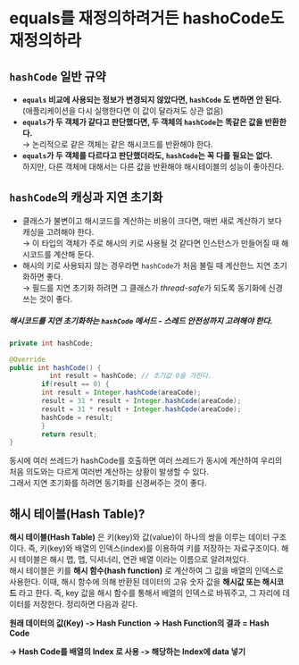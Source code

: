 # equals를 재정의하려거든 hashoCode도 재정의하라

## `hashCode` 일반 규약

- **`equals` 비교에 사용되는 정보가 변경되지 않았다면, `hashCode` 도 변하면 안 된다.**  
  (애플리케이션을 다시 실행한다면 이 값이 달라져도 상관 없음)
- **`equals`가 두 객체가 같다고 판단했다면, 두 객체의  `hashCode`는 똑같은 값을 반환한다.**  
  → 논리적으로 같은 객체는 같은 해시코드를 반환해야 한다.
- **`equals`가 두 객체를 다르다고 판단했더라도, `hashCode`는 꼭 다를 필요는 없다.**  
  하지만, 다른 객체에 대해서는 다른 값을 반환해야 해시테이블의 성능이 좋아진다.

## `hashCode`의 캐싱과 지연 초기화

- 클래스가 불변이고 해시코드를 계산하는 비용이 크다면, 매번 새로 계산하기 보다 캐싱을 고려해야 한다.  
  → 이 타입의 객체가 주로 해시의 키로 사용될 것 같다면 인스턴스가 만들어질 때 해시코드를 계산해 둔다.
- 해시의 키로 사용되지 않는 경우라면 `hashCode`가 처음 불릴 때 계산한느 지연 초기화하면 좋다.  
  → 필드를 지연 초기화 하려면 그 클래스가 *thread-safe*가 되도록 동기화에 신경 쓰는 것이 좋다.

##### 해시코드를 지연 초기화하는 `hashCode` 메서드 - 스레드 안전성까지 고려해야 한다.

```java
private int hashCode;

@Override
public int hashCode() {
          int result = hashCode; // 초기값 0을 가진다.
        if(result == 0) {
        int result = Integer.hashCode(areaCode);
        result = 31 * result + Integer.hashCode(areaCode);
        result = 31 * result + Integer.hashCode(areaCode);
        hashCode = result;
        }
        return result;
}
```

동시에 여러 쓰레드가 hashCode를 호출하면 여러 쓰레드가 동시에 계산하여 우리의 처음 의도와는 다르게 여러번 계산하는 상황이 발생할 수 있다.  
그래서 지연 초기화를 하려면 동기화를 신경써주는 것이 좋다.


## **해시 테이블(Hash Table)?**

**해시 테이블(Hash Table)** 은 키(key)와 값(value)이 하나의 쌍을 이루는 데이터 구조이다. 즉, 키(key)와 배열의 인덱스(index)를 이용하여 키를 저장하는 자료구조이다. 해시 테이블은 해시 맵, 맵, 딕셔너리, 연관 배열 이라는 이름으로 알려져있다.  
해시 테이블은 키를 **해시 함수(hash function)** 로 계산하여 그 값을 배열의 인덱스로 사용한다. 이때, 해시 함수에 의해 반환된 데이터의 고유 숫자 값을 **해시값 또는 해시코드** 라고 한다. 즉, key 값을 해시 함수를 통해서 배열의 인덱스로 바꿔주고, 그 자리에 데이터를 저장한다. 정리하면 다음과 같다.

**원래 데이터의 값(Key) -> Hash Function -> **Hash Function의 결과 =** Hash Code** 

**-> **Hash Code를 배열의** Index 로 사용 -> 해당하는 Index에 data 넣기**
